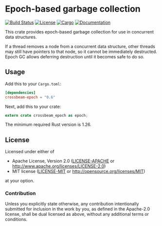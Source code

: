 # Epoch-based garbage collection

[![Build Status](https://travis-ci.org/crossbeam-rs/crossbeam.svg?branch=master)](
https://travis-ci.org/crossbeam-rs/crossbeam)
[![License](https://img.shields.io/badge/license-MIT%2FApache--2.0-blue.svg)](
https://github.com/crossbeam-rs/crossbeam-epoch)
[![Cargo](https://img.shields.io/crates/v/crossbeam-epoch.svg)](
https://crates.io/crates/crossbeam-epoch)
[![Documentation](https://docs.rs/crossbeam-epoch/badge.svg)](
https://docs.rs/crossbeam-epoch)

This crate provides epoch-based garbage collection for use in concurrent data structures.

If a thread removes a node from a concurrent data structure, other threads
may still have pointers to that node, so it cannot be immediately destructed.
Epoch GC allows deferring destruction until it becomes safe to do so.

## Usage

Add this to your `Cargo.toml`:

```toml
[dependencies]
crossbeam-epoch = "0.6"
```

Next, add this to your crate:

```rust
extern crate crossbeam_epoch as epoch;
```

The minimum required Rust version is 1.26.

## License

Licensed under either of

 * Apache License, Version 2.0 ([LICENSE-APACHE](LICENSE-APACHE) or http://www.apache.org/licenses/LICENSE-2.0)
 * MIT license ([LICENSE-MIT](LICENSE-MIT) or http://opensource.org/licenses/MIT)

at your option.

### Contribution

Unless you explicitly state otherwise, any contribution intentionally submitted
for inclusion in the work by you, as defined in the Apache-2.0 license, shall be
dual licensed as above, without any additional terms or conditions.

